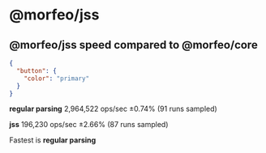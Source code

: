 # @morfeo/jss

## @morfeo/jss speed compared to @morfeo/core

```json
{
  "button": {
    "color": "primary"
  }
}
```

**regular parsing**  2,964,522 ops/sec ±0.74% (91 runs sampled)

**jss**  196,230 ops/sec ±2.66% (87 runs sampled)

Fastest is **regular parsing**

